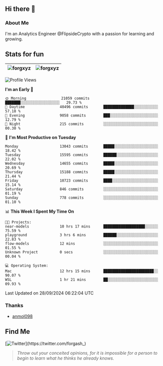 ## Hi there 👋

### About Me

I'm an Analytics Engineer @FlipsideCrypto with a passion for learning and growing.
  
## Stats for fun

| <img align="center" src="https://github-readme-streak-stats.herokuapp.com/?user=forgxyz&theme=tokyonight" alt="forgxyz" /> | <img align="center" src="https://github-readme-stats.vercel.app/api?username=forgxyz&theme=tokyonight&show_icons=true" alt="forgxyz" /> |
| ------------- |------------- |


<!--START_SECTION:waka-->
![Profile Views](http://img.shields.io/badge/Profile%20Views-0-blue)

**I'm an Early 🐤** 

```text
🌞 Morning                21059 commits       ███████░░░░░░░░░░░░░░░░░░   29.73 % 
🌆 Daytime                40496 commits       ██████████████░░░░░░░░░░░   57.18 % 
🌃 Evening                9058 commits        ███░░░░░░░░░░░░░░░░░░░░░░   12.79 % 
🌙 Night                  215 commits         ░░░░░░░░░░░░░░░░░░░░░░░░░   00.30 % 
```
📅 **I'm Most Productive on Tuesday** 

```text
Monday                   13043 commits       █████░░░░░░░░░░░░░░░░░░░░   18.42 % 
Tuesday                  15595 commits       ██████░░░░░░░░░░░░░░░░░░░   22.02 % 
Wednesday                14655 commits       █████░░░░░░░░░░░░░░░░░░░░   20.69 % 
Thursday                 15188 commits       █████░░░░░░░░░░░░░░░░░░░░   21.44 % 
Friday                   10723 commits       ████░░░░░░░░░░░░░░░░░░░░░   15.14 % 
Saturday                 846 commits         ░░░░░░░░░░░░░░░░░░░░░░░░░   01.19 % 
Sunday                   778 commits         ░░░░░░░░░░░░░░░░░░░░░░░░░   01.10 % 
```


📊 **This Week I Spent My Time On** 

```text
🐱‍💻 Projects: 
near-models              10 hrs 17 mins      ███████████████████░░░░░░   75.59 % 
playground               3 hrs 6 mins        ██████░░░░░░░░░░░░░░░░░░░   22.83 % 
flow-models              12 mins             ░░░░░░░░░░░░░░░░░░░░░░░░░   01.55 % 
Unknown Project          0 secs              ░░░░░░░░░░░░░░░░░░░░░░░░░   00.04 % 

💻 Operating System: 
Mac                      12 hrs 15 mins      ███████████████████████░░   90.07 % 
WSL                      1 hr 21 mins        ██░░░░░░░░░░░░░░░░░░░░░░░   09.93 % 
```


 Last Updated on 28/09/2024 06:22:04 UTC
<!--END_SECTION:waka-->

### Thanks
 - [anmol098](https://github.com/anmol098/waka-readme-stats/)
  
## Find Me
[![Twitter](https://img.shields.io/twitter/url/https/twitter.com/forgash_.svg?style=social&label=Follow%20%40forgash_)](https://twitter.com/forgash_)


> *Throw out your conceited opinions, for it is impossible for a person to begin to learn what he thinks he already knows.* 
